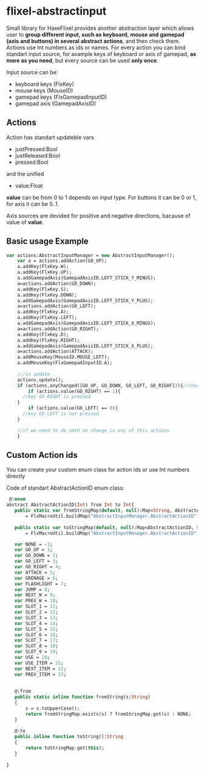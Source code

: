 # flixel-abstractinput

Small library for HaxeFlixel provides another abstraction layer which allows user to **group different input, such as keyboard, mouse and gamepad (axis and buttons) in several abstract actions**, and then check them. 
Actions use Int numbers as ids or names.
For every action you can bind standart input source, for axample keys of keyboard or axis of gamepad, **as more as you need**, but every source can be used **only once**.

Input source can be:
- keyboard keys (FlxKey)
- mouse keys (MouseID)
- gamepad keys (FlxGamepadInputID)
- gamepad axis (GamepadAxisID)

## Actions
Action has standart updateble vars 
- justPressed:Bool
- justReleased:Bool
- pressed:Bool

and the unified 
- value:Float 

**value** can be from 0 to 1 depends on input type. For buttons it can be 0 or 1, for axis it can be 0..1. 

Axis sources are devided for positive and negative directions, bacause of value of **value**.

## Basic usage Example
```haxe
var actions:AbstractInputManager = new AbstractInputManager();
	var a = actions.addAction(GO_UP);
	a.addKey(FlxKey.W);
	a.addKey(FlxKey.UP);
	a.addGamepadAxis(GamepadAxisID.LEFT_STICK_Y_MINUS);
	a=actions.addAction(GO_DOWN);
	a.addKey(FlxKey.S);
	a.addKey(FlxKey.DOWN);
	a.addGamepadAxis(GamepadAxisID.LEFT_STICK_Y_PLUS);
	a=actions.addAction(GO_LEFT);
	a.addKey(FlxKey.A);
	a.addKey(FlxKey.LEFT);
	a.addGamepadAxis(GamepadAxisID.LEFT_STICK_X_MINUS);
	a=actions.addAction(GO_RIGHT);
	a.addKey(FlxKey.D);
	a.addKey(FlxKey.RIGHT);
	a.addGamepadAxis(GamepadAxisID.LEFT_STICK_X_PLUS);
	a=actions.addAction(ATTACK);
	a.addMouseKey(MouseID.MOUSE_LEFT);
	a.addMouseKey(FlxGamepadInputID.A);
	
	///in update 	
	actions.update();
	if (actions.anyChanged([GO_UP, GO_DOWN, GO_LEFT, GO_RIGHT])){//check if any of GO_UP, GO_DOWN, GO_LEFT, GO_RIGHT was changed
		if (actions.value(GO_RIGHT) == 1){ 
      //key GO_RIGHT is pressed
    }
 		if (actions.value(GO_LEFT) == 0){ 
      //key GO_LEFT is not pressed
    }

    //if we need to do smth on change in any of this actions
	}
  ```
  
  ## Custom Action ids
  
  You can create your custom enum class for action ids or use Int numbers directly
  
  Code of standart AbstractActionID enum class:
  
 ```haxe 
  @:enum
abstract AbstractActionID(Int) from Int to Int{
	public static var fromStringMap(default, null):Map<String, AbstractActionID>
		= FlxMacroUtil.buildMap("AbstractInputManager.AbstractActionID");
		
	public static var toStringMap(default, null):Map<AbstractActionID, String>
		= FlxMacroUtil.buildMap("AbstractInputManager.AbstractActionID", true);

	var NONE = -1;	
	var GO_UP = 1;
	var GO_DOWN = 2;
	var GO_LEFT = 3;
	var GO_RIGHT = 4;
	var ATTACK = 5;
	var GRENAGE = 6;
	var FLASHLIGHT = 7;
	var JUMP = 8;
	var NEXT_W = 9;
	var PREV_W = 10;
	var SLOT_1 = 11;
	var SLOT_2 = 12;
	var SLOT_3 = 13;
	var SLOT_4 = 14;
	var SLOT_5 = 15;
	var SLOT_6 = 16;
	var SLOT_7 = 17;
	var SLOT_8 = 18;
	var SLOT_9 = 19;
	var USE = 20;
	var USE_ITEM = 21;
	var NEXT_ITEM = 22;
	var PREV_ITEM = 23;
	
	
	@:from
	public static inline function fromString(s:String)
	{
		s = s.toUpperCase();
		return fromStringMap.exists(s) ? fromStringMap.get(s) : NONE;
	}
	
	@:to
	public inline function toString():String
	{
		return toStringMap.get(this);
	}	
		
}
```
